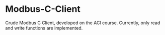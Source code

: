 # Modbus-C-Client
Crude Modbus C Client, developed on the ACI course.
Currently, only read and write functions are implemented.

